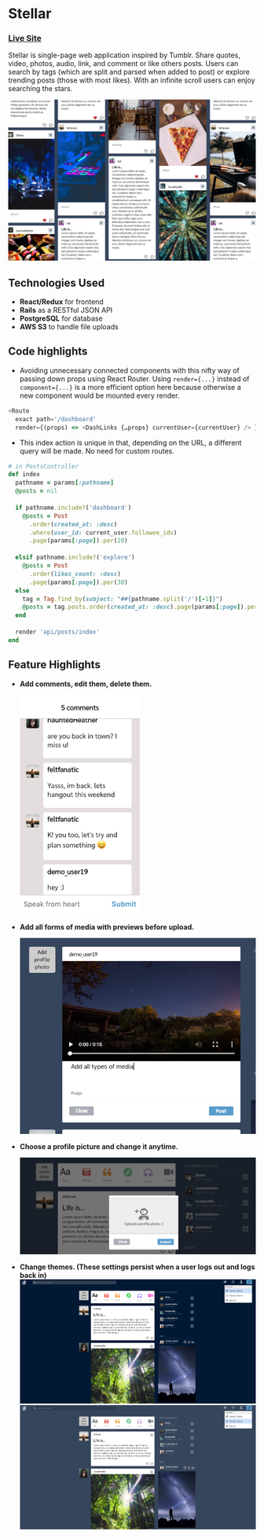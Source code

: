# Stellar
### [Live Site](https://stellar-aa.herokuapp.com/)  
  
Stellar is single-page web application inspired by Tumblr. Share quotes, video, photos, audio, link, and comment or like others posts. Users can search by tags (which are split and parsed when added to post) or explore trending posts (those with most likes). With an infinite scroll users can enjoy searching the stars.
  
![Posts layout](app/assets/images/posts.png?raw=true)

## Technologies Used
+ **React/Redux** for frontend
+ **Rails** as a RESTful JSON API
+ **PostgreSQL** for database
+ **AWS S3** to handle file uploads

## Code highlights
+ Avoiding unnecessary connected components with this nifty way of passing down props using React Router. Using `render={...}` instead of `component={...}` is a more efficient option here because otherwise a new component would be mounted every render.
```javascript
<Route
  exact path='/dashboard'
  render={(props) => <DashLinks {…props} currentUser={currentUser} /> } />
```
  
+ This index action is unique in that, depending on the URL, a different query will be made. No need for custom routes.
```ruby
# in PostsController
def index
  pathname = params[:pathname]
  @posts = nil

  if pathname.include?('dashboard')
    @posts = Post
      .order(created_at: :desc)
      .where(user_id: current_user.followee_ids)
      .page(params[:page]).per(20)
      
  elsif pathname.include?('explore')
    @posts = Post
      .order(likes_count: :desc)
      .page(params[:page]).per(30)
  else
    tag = Tag.find_by(subject: "##{pathname.split('/')[-1]}")
    @posts = tag.posts.order(created_at: :desc).page(params[:page]).per(30)
  end
  
  render 'api/posts/index'
end
```

## Feature Highlights

+ **Add comments, edit them, delete them.**
  
  ![Comments](app/assets/images/comments.png?raw=true)

+ **Add all forms of media with previews before upload.**
  
  ![Media uploading](app/assets/images/media.png?raw=true) 
  
+ **Choose a profile picture and change it anytime.**
  
  ![Profile photo](app/assets/images/profile_pic.png?raw=true)

+ **Change themes. (These settings persist when a user logs out and logs back in)**
  ![Theme selection](app/assets/images/cosmic.png?raw=true)
  ![Theme selection](app/assets/images/classic.png?raw=true)  
